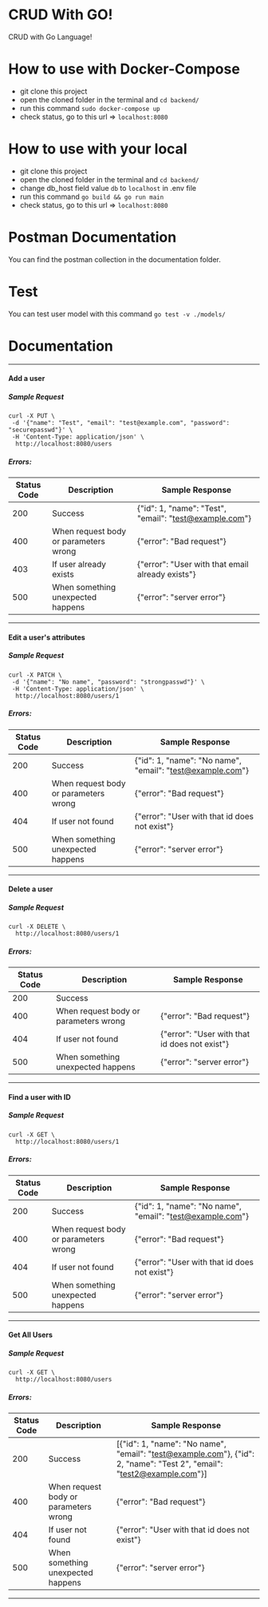 # CRUD With GO!
CRUD with Go Language!

# How to use with Docker-Compose
- git clone this project
- open the cloned folder in the terminal and ```cd backend/```
- run this command ```sudo docker-compose up```
- check status, go to this url => ```localhost:8080```

# How to use with your local
- git clone this project
- open the cloned folder in the terminal and ```cd backend/```
- change db_host field value ```db``` to ```localhost``` in .env file
- run this command ```go build && go run main```
- check status, go to this url => ```localhost:8080```

# Postman Documentation
You can find the postman collection in the documentation folder.

# Test
You can test user model with this command ```go test -v ./models/```
# Documentation
---

#### Add a user

##### Sample Request
```
curl -X PUT \
 -d '{"name": "Test", "email": "test@example.com", "password": "securepasswd"}' \
 -H 'Content-Type: application/json' \
  http://localhost:8080/users
```

##### Errors:

| Status Code | Description | Sample Response |
| --  | -- | -- |
| 200 | Success | {"id": 1, "name": "Test", "email": "test@example.com"} |
| 400 | When request body or parameters wrong | {"error": "Bad request"}|
| 403 | If user already exists | {"error": "User with that email already exists"} |
| 500 | When something unexpected happens | {"error": "server error"} |

---

#### Edit a user's attributes

##### Sample Request
```
curl -X PATCH \
 -d '{"name": "No name", "password": "strongpasswd"}' \
 -H 'Content-Type: application/json' \
  http://localhost:8080/users/1
```

##### Errors:

| Status Code | Description | Sample Response |
| --  | -- | -- |
| 200 | Success | {"id": 1, "name": "No name", "email": "test@example.com"} |
| 400 | When request body or parameters wrong | {"error": "Bad request"}|
| 404 | If user not found | {"error": "User with that id does not exist"} |
| 500 | When something unexpected happens | {"error": "server error"} |

---

#### Delete a user

##### Sample Request
```
curl -X DELETE \
  http://localhost:8080/users/1
```

##### Errors:

| Status Code | Description | Sample Response |
| --  | -- | -- |
| 200 | Success |  |
| 400 | When request body or parameters wrong | {"error": "Bad request"}|
| 404 | If user not found | {"error": "User with that id does not exist"} |
| 500 | When something unexpected happens | {"error": "server error"} |

---

#### Find a user with ID

##### Sample Request
```
curl -X GET \
  http://localhost:8080/users/1
```

##### Errors:

| Status Code | Description | Sample Response |
| --  | -- | -- |
| 200 | Success | {"id": 1, "name": "No name", "email": "test@example.com"} |
| 400 | When request body or parameters wrong | {"error": "Bad request"}|
| 404 | If user not found | {"error": "User with that id does not exist"} |
| 500 | When something unexpected happens | {"error": "server error"} |


---

#### Get All Users

##### Sample Request
```
curl -X GET \
  http://localhost:8080/users
```

##### Errors:

| Status Code | Description | Sample Response |
| --  | -- | -- |
| 200 | Success | [{"id": 1, "name": "No name", "email": "test@example.com"}, {"id": 2, "name": "Test 2", "email": "test2@example.com"}] |
| 400 | When request body or parameters wrong | {"error": "Bad request"}|
| 404 | If user not found | {"error": "User with that id does not exist"} |
| 500 | When something unexpected happens | {"error": "server error"} |


---